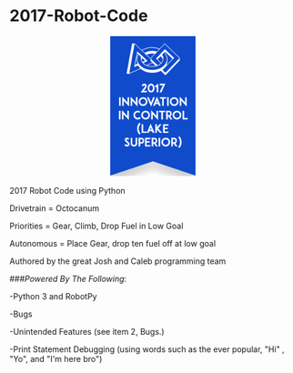 # 2017-Robot-Code

<center><img src="misc/control.png" width="150"></center>

2017 Robot Code using Python

Drivetrain = Octocanum

Priorities = Gear, Climb, Drop Fuel in Low Goal

Autonomous = Place Gear, drop ten fuel off at low goal

Authored by the great Josh and Caleb programming team

###*Powered By The Following*:

 -Python 3 and RobotPy

 -Bugs

 -Unintended Features (see item 2, Bugs.) 

 -Print Statement Debugging (using words such as the ever popular, "Hi" , "Yo", and "I'm here bro")  
